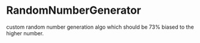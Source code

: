 # RandomNumberGenerator
custom random number generation algo which should be 73% biased to the higher number.
